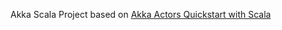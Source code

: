 Akka Scala Project based on [Akka Actors Quickstart with Scala](https://developer.lightbend.com/guides/akka-quickstart-scala/)